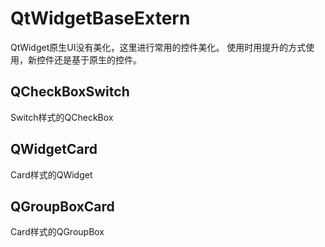# QtWidgetBaseExtern

QtWidget原生UI没有美化，这里进行常用的控件美化。
使用时用提升的方式使用，新控件还是基于原生的控件。

## QCheckBoxSwitch
Switch样式的QCheckBox

## QWidgetCard
Card样式的QWidget

## QGroupBoxCard
Card样式的QGroupBox